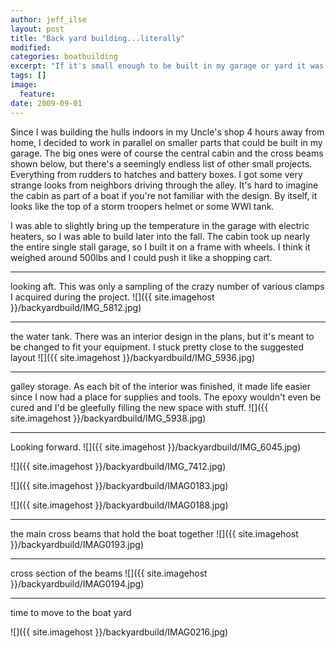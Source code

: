 ```yaml
---
author: jeff_ilse
layout: post
title: "Back yard building...literally"
modified:
categories: boatbuilding
excerpt: "If it's small enough to be built in my garage or yard it was. Here's the story of a back yard boat shop."
tags: []
image:
  feature:
date: 2009-09-01
---
```

Since I was building the hulls indoors in my Uncle's shop 4 hours away from home, I decided to work in parallel on smaller parts that could be built in my garage. The big ones were of course the central cabin and the cross beams shown below, but there's a seemingly endless list of other small projects. Everything from rudders to hatches and battery boxes. I got some very strange looks from neighbors driving through the alley. It's hard to imagine the cabin as part of a boat if you're not familiar with the design. By itself, it looks like the top of a storm troopers helmet or some WWI tank.

I was able to slightly bring up the temperature in the garage with electric heaters, so I was able to build later into the fall. The cabin took up nearly the entire single stall garage, so I built it on a frame with wheels. I think it weighed around 500lbs and I could push it like a shopping cart.

--------- 

looking aft. This was only a sampling of the crazy number of various clamps I acquired during the project.
![]({{ site.imagehost }}/backyardbuild/IMG_5812.jpg)

----------

the water tank. There was an interior design in the plans, but it's meant to be changed to fit your equipment. I stuck pretty close to the suggested layout
![]({{ site.imagehost }}/backyardbuild/IMG_5936.jpg)

----------

galley storage. As each bit of the interior was finished, it made life easier since I now had a place for supplies and tools. The epoxy wouldn't even be cured and I'd be gleefully filling the new space with stuff.
![]({{ site.imagehost }}/backyardbuild/IMG_5938.jpg)

--------

Looking forward.
![]({{ site.imagehost }}/backyardbuild/IMG_6045.jpg)

![]({{ site.imagehost }}/backyardbuild/IMG_7412.jpg)

![]({{ site.imagehost }}/backyardbuild/IMAG0183.jpg)

![]({{ site.imagehost }}/backyardbuild/IMAG0188.jpg)

----------

the main cross beams that hold the boat together
![]({{ site.imagehost }}/backyardbuild/IMAG0193.jpg)

------------

cross section of the beams
![]({{ site.imagehost }}/backyardbuild/IMAG0194.jpg)

------

time to move to the boat yard

![]({{ site.imagehost }}/backyardbuild/IMAG0216.jpg)